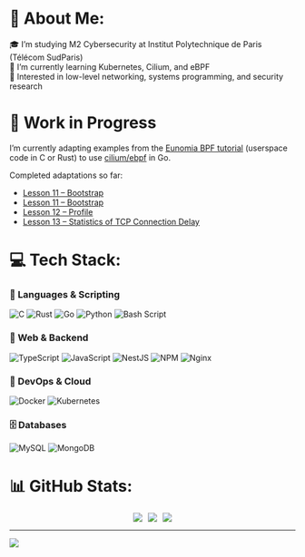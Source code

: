 # 💫 About Me:
🎓  I’m studying M2 Cybersecurity at Institut Polytechnique de Paris (Télécom SudParis) </br>
🔭 I’m currently learning Kubernetes, Cilium, and eBPF  </br>
🧩 Interested in low-level networking, systems programming, and security research </br>

# 🚧 Work in Progress

I’m currently adapting examples from the [Eunomia BPF tutorial](https://github.com/eunomia-bpf/bpf-developer-tutorial) (userspace code in C or Rust) to use [cilium/ebpf](https://github.com/cilium/ebpf) in Go.  

Completed adaptations so far:  
- [Lesson 11 – Bootstrap](https://github-readme-stats.vercel.app/api/pin/?username=phamnam1805&repo=ebpf-process-monitor&theme=dark)
- [Lesson 11 – Bootstrap](https://github.com/phamnam1805/ebpf-process-monitor)  
- [Lesson 12 – Profile](https://github.com/phamnam1805/ebpf-profile)
- [Lesson 13 – Statistics of TCP Connection Delay](https://github.com/phamnam1805/ebpf-tcpconnlat)


# 💻 Tech Stack:

### 🧠 Languages & Scripting
![C](https://img.shields.io/badge/c-%2300599C.svg?style=for-the-badge&logo=c&logoColor=white)
![Rust](https://img.shields.io/badge/rust-%23000000.svg?style=for-the-badge&logo=rust&logoColor=white)
![Go](https://img.shields.io/badge/go-%2300ADD8.svg?style=for-the-badge&logo=go&logoColor=white)
![Python](https://img.shields.io/badge/python-3670A0?style=for-the-badge&logo=python&logoColor=ffdd54)
![Bash Script](https://img.shields.io/badge/bash_script-%23121011.svg?style=for-the-badge&logo=gnu-bash&logoColor=white)

### 🧩 Web & Backend
![TypeScript](https://img.shields.io/badge/typescript-%23007ACC.svg?style=for-the-badge&logo=typescript&logoColor=white)
![JavaScript](https://img.shields.io/badge/javascript-%23323330.svg?style=for-the-badge&logo=javascript&logoColor=%23F7DF1E)
![NestJS](https://img.shields.io/badge/nestjs-%23E0234E.svg?style=for-the-badge&logo=nestjs&logoColor=white)
![NPM](https://img.shields.io/badge/NPM-%23CB3837.svg?style=for-the-badge&logo=npm&logoColor=white)
![Nginx](https://img.shields.io/badge/nginx-%23009639.svg?style=for-the-badge&logo=nginx&logoColor=white)

### 🐳 DevOps & Cloud
![Docker](https://img.shields.io/badge/docker-%230db7ed.svg?style=for-the-badge&logo=docker&logoColor=white)
![Kubernetes](https://img.shields.io/badge/kubernetes-%23326ce5.svg?style=for-the-badge&logo=kubernetes&logoColor=white)

### 🗄️ Databases
![MySQL](https://img.shields.io/badge/mysql-4479A1.svg?style=for-the-badge&logo=mysql&logoColor=white)
![MongoDB](https://img.shields.io/badge/MongoDB-%234ea94b.svg?style=for-the-badge&logo=mongodb&logoColor=white)

# 📊 GitHub Stats:
<div style="display: flex; gap: 10px; justify-content: center; align-items: flex-start; flex-wrap: wrap;">
  <img src="https://github-readme-stats.vercel.app/api?username=phamnam1805&theme=dark&show_icons=true" />
  <img src="https://github-readme-stats.vercel.app/api/top-langs/?username=phamnam1805&theme=dark&size_weight=0.5&count_weight=1&langs_count=5&layout=compact" />
  <img src="https://nirzak-streak-stats.vercel.app/?user=phamnam1805&theme=dark" />
</div>

<!-- ![](https://github-readme-stats.vercel.app/api?username=phamnam1805&theme=dark&show_icons=true)<br/>
![](https://nirzak-streak-stats.vercel.app/?user=phamnam1805&theme=dark)<br/>
![](https://github-readme-stats.vercel.app/api/top-langs/?username=phamnam1805&theme=dark&hide_border=false&include_all_commits=false&count_private=false&layout=compact)
-->

---
[![](https://visitcount.itsvg.in/api?id=phamnam1805&icon=0&color=0)](https://visitcount.itsvg.in)

<!-- Proudly created with GPRM ( https://gprm.itsvg.in ) -->
